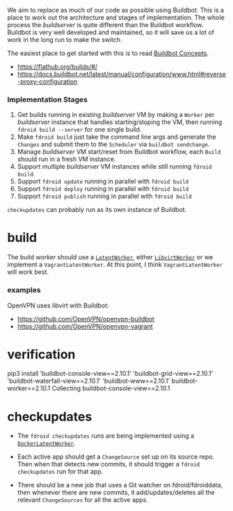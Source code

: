 We aim to replace as much of our code as possible using Buildbot.  This is a place to work out the architecture and stages of implementation.  The whole process the _buildserver_ is quite different than the Buildbot workflow.  Buildbot is very well developed and maintained, so it will save us a lot of work in the long run to make the switch.

The easiest place to get started with this is to read [Buildbot Concepts](https://docs.buildbot.net/current/manual/concepts.html).


- https://flathub.org/builds/#/
- https://docs.buildbot.net/latest/manual/configuration/www.html#reverse-proxy-configuration


### Implementation Stages

1. Get builds running in existing _buildserver_ VM by making a `Worker` per _buildserver_ instance that handles starting/stoping the VM, then running `fdroid build --server` for one single build.
2. Make `fdroid build` just take the command line args and generate the `Changes` and submit them to the `Scheduler` via `buildbot sendchange`.
3. Manage _buildserver_ VM start/reset from Buildbot workflow, each `Build` should run in a fresh VM instance.
4. Support multiple _buildserver_ VM instances while still running `fdroid build`.
5. Support `fdroid update` running in parallel with `fdroid build`
6. Support `fdroid deploy` running in parallel with `fdroid build`
7. Support `fdroid publish` running in parallel with `fdroid build`

`checkupdates` can probably run as its own instance of Buildbot.

# build

The build _worker_ should use a [`LatentWorker`](https://docs.buildbot.net/latest/manual/configuration/workers.html#latent-workers), either [`LibvirtWorker`](https://docs.buildbot.net/latest/manual/configuration/workers-libvirt.html) or we implement a `VagrantLatentWorker`.  At this point, I think `VagrantLatentWorker` will work best.

### examples

OpenVPN uses libvirt with Buildbot:
* https://github.com/OpenVPN/openvpn-buildbot
* https://github.com/OpenVPN/openvpn-vagrant

# verification

pip3 install         'buildbot-console-view==2.10.1'         'buildbot-grid-view==2.10.1'         'buildbot-waterfall-view==2.10.1'         'buildbot-www==2.10.1' buildbot-worker==2.10.1
Collecting buildbot-console-view==2.10.1



# checkupdates

* The `fdroid checkupdates` runs are being implemented using a [`DockerLatentWorker`](https://docs.buildbot.net/3.5.0/manual/configuration/workers-docker.html).  

* Each active app should get a `ChangeSource` set up on its source repo.  Then when that detects new commits, it should trigger a `fdroid checkupdates` run for that app.

* There should be a new job that uses a Git watcher on fdroid/fdroiddata, then whenever there are new commits, it add/updates/deletes all the relevant `ChangeSources` for all the active apps.